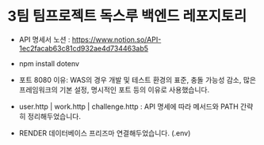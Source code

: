 # 3팀 팀프로젝트 독스루 백엔드 레포지토리

- API 명세서 노션 : https://www.notion.so/API-1ec2facab63c81cd932ae4d734463ab5

- npm install dotenv

- 포트 8080 이유: WAS의 경우 개발 및 테스트 환경의 표준, 충돌 가능성 감소, 많은 프레임워크의 기본 설정, 명시적인 포트 등의 이유로 사용했습니다.

- user.http | work.http | challenge.http : API 명세에 따라 메서드와 PATH 간략히 정리해두었습니다.

- RENDER 데이터베이스 프리즈마 연결해두었습니다. (.env)
